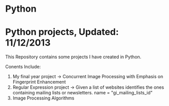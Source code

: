 Python
======

Python projects, Updated: 11/12/2013
=======================================

This Repository contains some projects I have created in Python.

Conents Include:

1. My final year project -> Concurrent Image Processing with Emphasis on Fingerprint Enhancement
2. Regular Expression project -> Given a list of websites identifies the ones containing mailing lists or newsletters. name = "gi_mailing_lists_id"
3. Image Processing Algorithms

